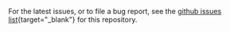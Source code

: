 For the latest issues, or to file a bug report, see the [github issues list](https://github.com/microsoft/app-camp/issues){target="_blank"} for this repository.